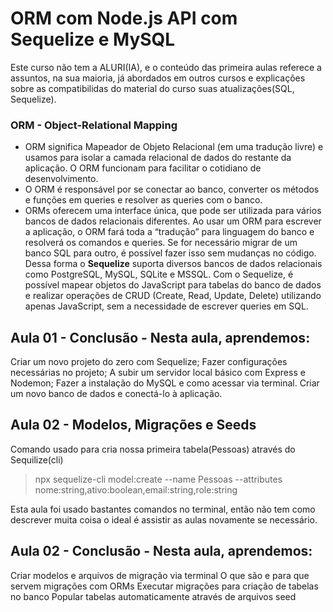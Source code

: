# ORM com Node.js API com Sequelize e MySQL
Este curso não tem a ALURI(IA), e o conteúdo das primeira aulas referece a assuntos, na sua maioria, já abordados em outros cursos e explicações sobre as compatibilidas do material do curso suas atualizações(SQL, Sequelize).

### ORM - Object-Relational Mapping
 - ORM significa Mapeador de Objeto Relacional (em uma tradução livre) e usamos para isolar a camada relacional de dados do restante da aplicação. O ORM funcionam para facilitar o cotidiano de desenvolvimento. 
 - O ORM é responsável por se conectar ao banco, converter os métodos e funções em queries e resolver as queries com o banco.  
 - ORMs oferecem uma interface única, que pode ser utilizada para vários bancos de dados relacionais diferentes. Ao usar um ORM para escrever a aplicação, o ORM fará toda a “tradução” para linguagem do banco e resolverá os comandos e queries. Se for necessário migrar de um banco SQL para outro, é possível fazer isso sem mudanças no código.
Dessa forma o **Sequelize** suporta diversos bancos de dados relacionais como PostgreSQL, MySQL, SQLite e MSSQL. Com o Sequelize, é possível mapear objetos do JavaScript para tabelas do banco de dados e realizar operações de CRUD (Create, Read, Update, Delete) utilizando apenas JavaScript, sem a necessidade de escrever queries em SQL.

## Aula 01 - Conclusão - Nesta aula, aprendemos:
Criar um novo projeto do zero com Sequelize;
Fazer configurações necessárias no projeto;
A subir um servidor local básico com Express e Nodemon;
Fazer a instalação do MySQL e como acessar via terminal.
Criar um novo banco de dados e conectá-lo à aplicação.



## Aula 02 - Modelos, Migrações e Seeds
Comando usado para cria nossa primeira tabela(Pessoas) através do Sequilize(cli)
> npx sequelize-cli model:create --name Pessoas --attributes nome:string,ativo:boolean,email:string,role:string

Esta aula foi usado bastantes comandos no terminal, então não tem como descrever muita coisa o ideal é assistir as aulas novamente se necessário.

## Aula 02 - Conclusão - Nesta aula, aprendemos:
Criar modelos e arquivos de migração via terminal
O que são e para que servem migrações com ORMs
Executar migrações para criação de tabelas no banco
Popular tabelas automaticamente através de arquivos seed